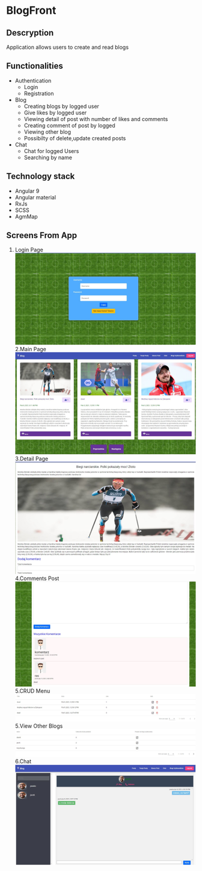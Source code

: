 # BlogFront


## Descryption

Application allows users to create and read blogs



## Functionalities

<ul>
<li>
Authentication
  <ul>
    <li>Login</li>
    <li>Registration</li>
  </ul>
</li>
<li>
Blog
  <ul>
    <li>Creating blogs by logged user</li>
    <li>Give likes by logged user</li>
    <li>Viewing detail of post with number of likes and comments </li>
    <li>Creating comment of post by logged </li>
    <li>Viewing other blog</li>
    <li>Possibilty of delete,update created posts</li>
  </ul> 
</li>
<li>  
Chat
  <ul>
    <li>Chat for logged Users</li>
    <li>Searching by name</li>
  </ul> 
</li>
</ul>
  
## Technology stack

<ul>
  <li>Angular 9</li>
  <li>Angular material</li>
  <li>RxJs</li>
  <li>SCSS</li>
  <li>AgmMap</li>
</ul>  

## Screens From App
1. Login Page
![](Readme/login.JPG)
2.Main Page
![](Readme/first.JPG)
3.Detail Page
![](Readme/deatail1.jpg)
4.Comments Post
![](Readme/comment.jpg)
5.CRUD Menu
![](Readme/our.jpg)
5.View Other Blogs
![](Readme/viewblog.jpg)
6.Chat
![](Readme/chat.jpg)
